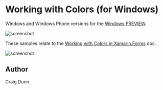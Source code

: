 Working with Colors (for Windows)
==============

Windows and Windows Phone versions for the [Windows PREVIEW](http://developer.xamarin.com/guides/cross-platform/xamarin-forms/windows/).

![screenshot](https://raw.githubusercontent.com/xamarin/xamarin-forms-samples/master/WorkingWithColors/Screenshots/windows-sml.png "Windows")

These samples relate to the [Working with Colors in Xamarin.Forms](http://developer.xamarin.com/guides/cross-platform/xamarin-forms/working-with/colors/) doc.

![screenshot](https://raw.githubusercontent.com/xamarin/xamarin-forms-samples/master/WorkingWithColors/Screenshots/Colors-sml.png "Colors")

Author
------

Craig Dunn
